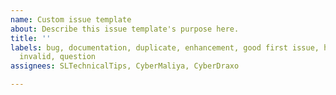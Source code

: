 ```yaml
---
name: Custom issue template
about: Describe this issue template's purpose here.
title: ''
labels: bug, documentation, duplicate, enhancement, good first issue, help wanted,
  invalid, question
assignees: SLTechnicalTips, CyberMaliya, CyberDraxo

---
```



